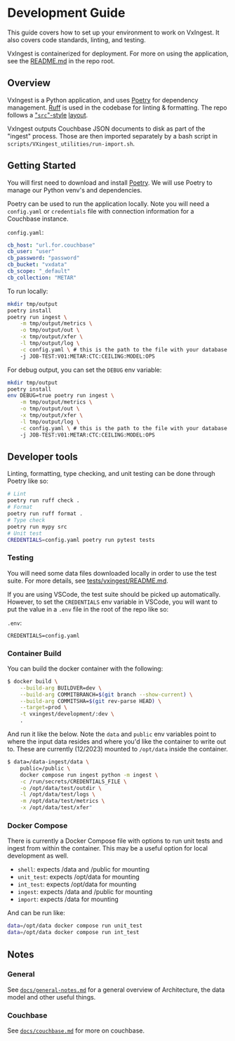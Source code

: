 # Development Guide

This guide covers how to set up your environment to work on VxIngest. It also covers code standards, linting, and testing.

VxIngest is containerized for deployment. For more on using the application, see the [README.md](../README.md) in the repo root.

## Overview

VxIngest is a Python application, and uses [Poetry](https://python-poetry.org) for dependency management. [Ruff](https://docs.astral.sh/ruff/) is used in the codebase for linting & formatting. The repo follows a ["`src`"-style](https://packaging.python.org/en/latest/discussions/src-layout-vs-flat-layout/) [layout](https://www.pyopensci.org/python-package-guide/package-structure-code/python-package-structure.html).

VxIngest outputs Couchbase JSON documents to disk as part of the "ingest" process. Those are then imported separately by a bash script in `scripts/VXingest_utilities/run-import.sh`.

## Getting Started

You will first need to download and install [Poetry](https://python-poetry.org/docs/#installation). We will use Poetry to manage our Python venv's and dependencies.

Poetry can be used to run the application locally. Note you will need a `config.yaml` or `credentials` file with connection information for a Couchbase instance.

`config.yaml`:

```yaml
cb_host: "url.for.couchbase"
cb_user: "user"
cb_password: "password"
cb_bucket: "vxdata"
cb_scope: "_default"
cb_collection: "METAR"
```

To run locally:
```bash
mkdir tmp/output
poetry install
poetry run ingest \
    -m tmp/output/metrics \
    -o tmp/output/out \
    -x tmp/output/xfer \
    -l tmp/output/log \
    -c config.yaml \ # this is the path to the file with your database credentials
    -j JOB-TEST:V01:METAR:CTC:CEILING:MODEL:OPS
```

For debug output, you can set the `DEBUG` env variable:

```bash
mkdir tmp/output
poetry install
env DEBUG=true poetry run ingest \
    -m tmp/output/metrics \
    -o tmp/output/out \
    -x tmp/output/xfer \
    -l tmp/output/log \
    -c config.yaml \ # this is the path to the file with your database credentials
    -j JOB-TEST:V01:METAR:CTC:CEILING:MODEL:OPS
```

## Developer tools

Linting, formatting, type checking, and unit testing can be done through Poetry like so:

```bash
# Lint
poetry run ruff check .
# Format
poetry run ruff format .
# Type check
poetry run mypy src
# Unit test
CREDENTIALS=config.yaml poetry run pytest tests
```

### Testing

You will need some data files downloaded locally in order to use the test suite. For more details, see [tests/vxingest/README.md](../tests/vxingest/README.md).

If you are using VSCode, the test suite should be picked up automatically. However, to set the `CREDENTIALS` env variable in VSCode, you will want to put the value in a `.env` file in the root of the repo like so:

`.env`:

```env
CREDENTIALS=config.yaml
```

### Container Build

You can build the docker container with the following:

```bash
$ docker build \
    --build-arg BUILDVER=dev \
    --build-arg COMMITBRANCH=$(git branch --show-current) \
    --build-arg COMMITSHA=$(git rev-parse HEAD) \
    --target=prod \
    -t vxingest/development/:dev \
    .
```

And run it like the below. Note the `data` and `public` env variables point to where the input data resides and where you'd like the container to write out to. These are currently (12/2023) mounted to `/opt/data` inside the container.

```bash
$ data=/data-ingest/data \
    public=/public \
    docker compose run ingest python -m ingest \
    -c /run/secrets/CREDENTIALS_FILE \
    -o /opt/data/test/outdir \
    -l /opt/data/test/logs \
    -m /opt/data/test/metrics \
    -x /opt/data/test/xfer"
```

### Docker Compose

There is currently a Docker Compose file with options to run unit tests and ingest from within the container. This may be a useful option for local development as well.

* `shell`: expects /data and /public for mounting
* `unit_test`: expects /opt/data for mounting
* `int_test`: expects /opt/data for mounting
* `ingest`: expects /data and /public for mounting
* `import`: expects /data for mounting

And can be run like:

```bash
data=/opt/data docker compose run unit_test
data=/opt/data docker compose run int_test
```

## Notes

### General

See [`docs/general-notes.md`](docs/general-notes.md) for a general overview of Architecture, the data model and other useful things.

### Couchbase

See [`docs/couchbase.md`](docs/couchbase.md) for more on couchbase.
